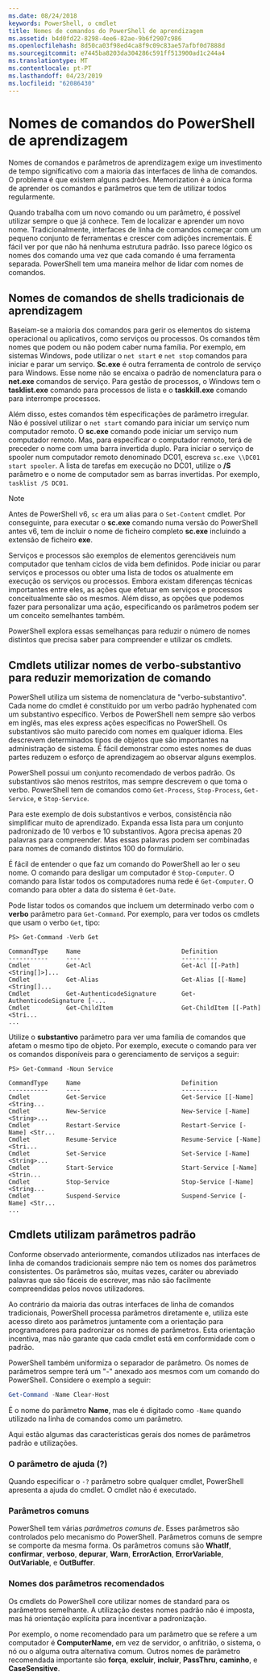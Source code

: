 ```yaml
---
ms.date: 08/24/2018
keywords: PowerShell, o cmdlet
title: Nomes de comandos do PowerShell de aprendizagem
ms.assetid: b4d0fd22-8298-4ee6-82ae-9b6f2907c986
ms.openlocfilehash: 8d50ca03f98ed4ca8f9c09c83ae57afbf0d7888d
ms.sourcegitcommit: e7445ba8203da304286c591ff513900ad1c244a4
ms.translationtype: MT
ms.contentlocale: pt-PT
ms.lasthandoff: 04/23/2019
ms.locfileid: "62086430"
---
```

# <a name="learning-powershell-command-names"></a>Nomes de comandos do PowerShell de aprendizagem

Nomes de comandos e parâmetros de aprendizagem exige um investimento de tempo significativo com a maioria das interfaces de linha de comandos. O problema é que existem alguns padrões. Memorization é a única forma de aprender os comandos e parâmetros que tem de utilizar todos regularmente.

Quando trabalha com um novo comando ou um parâmetro, é possível utilizar sempre o que já conhece. Tem de localizar e aprender um novo nome. Tradicionalmente, interfaces de linha de comandos começar com um pequeno conjunto de ferramentas e crescer com adições incrementais. É fácil ver por que não há nenhuma estrutura padrão.
Isso parece lógico os nomes dos comando uma vez que cada comando é uma ferramenta separada. PowerShell tem uma maneira melhor de lidar com nomes de comandos.

## <a name="learning-command-names-in-traditional-shells"></a>Nomes de comandos de shells tradicionais de aprendizagem

Baseiam-se a maioria dos comandos para gerir os elementos do sistema operacional ou aplicativos, como serviços ou processos. Os comandos têm nomes que podem ou não podem caber numa família. Por exemplo, em sistemas Windows, pode utilizar o `net start` e `net stop` comandos para iniciar e parar um serviço. **Sc.exe** é outra ferramenta de controlo de serviço para Windows. Esse nome não se encaixa o padrão de nomenclatura para o **net.exe** comandos de serviço. Para gestão de processos, o Windows tem o **tasklist.exe** comando para processos de lista e o **taskkill.exe** comando para interrompe processos.

Além disso, estes comandos têm especificações de parâmetro irregular. Não é possível utilizar o `net start` comando para iniciar um serviço num computador remoto. O **sc.exe** comando pode iniciar um serviço num computador remoto. Mas, para especificar o computador remoto, terá de preceder o nome com uma barra invertida duplo. Para iniciar o serviço de spooler num computador remoto denominado DC01, escreva `sc.exe \\DC01 start spooler`.
A lista de tarefas em execução no DC01, utilize o **/S** parâmetro e o nome de computador sem as barras invertidas. Por exemplo, `tasklist /S DC01`.

> [!NOTE]
> Antes de PowerShell v6, `sc` era um alias para o `Set-Content` cmdlet. Por conseguinte, para executar o **sc.exe** comando numa versão do PowerShell antes v6, tem de incluir o nome de ficheiro completo **sc.exe** incluindo a extensão de ficheiro **exe**.

Serviços e processos são exemplos de elementos gerenciáveis num computador que tenham ciclos de vida bem definidos. Pode iniciar ou parar serviços e processos ou obter uma lista de todos os atualmente em execução os serviços ou processos. Embora existam diferenças técnicas importantes entre eles, as ações que efetuar em serviços e processos conceitualmente são os mesmos. Além disso, as opções que podemos fazer para personalizar uma ação, especificando os parâmetros podem ser um conceito semelhantes também.

PowerShell explora essas semelhanças para reduzir o número de nomes distintos que precisa saber para compreender e utilizar os cmdlets.

## <a name="cmdlets-use-verb-noun-names-to-reduce-command-memorization"></a>Cmdlets utilizar nomes de verbo-substantivo para reduzir memorization de comando

PowerShell utiliza um sistema de nomenclatura de "verbo-substantivo". Cada nome do cmdlet é constituído por um verbo padrão hyphenated com um substantivo específico. Verbos de PowerShell nem sempre são verbos em inglês, mas eles express ações específicas no PowerShell. Os substantivos são muito parecido com nomes em qualquer idioma. Eles descrevem determinados tipos de objetos que são importantes na administração de sistema. É fácil demonstrar como estes nomes de duas partes reduzem o esforço de aprendizagem ao observar alguns exemplos.

PowerShell possui um conjunto recomendado de verbos padrão. Os substantivos são menos restritos, mas sempre descrevem o que toma o verbo. PowerShell tem de comandos como `Get-Process`, `Stop-Process`, `Get-Service`, e `Stop-Service`.

Para este exemplo de dois substantivos e verbos, consistência não simplificar muito de aprendizado. Expanda essa lista para um conjunto padronizado de 10 verbos e 10 substantivos. Agora precisa apenas 20 palavras para compreender.
Mas essas palavras podem ser combinadas para nomes de comando distintos 100 do formulário.

É fácil de entender o que faz um comando do PowerShell ao ler o seu nome. O comando para desligar um computador é `Stop-Computer`. O comando para listar todos os computadores numa rede é `Get-Computer`. O comando para obter a data do sistema é `Get-Date`.

Pode listar todos os comandos que incluem um determinado verbo com o **verbo** parâmetro para `Get-Command`. Por exemplo, para ver todos os cmdlets que usam o verbo `Get`, tipo:

```
PS> Get-Command -Verb Get

CommandType     Name                            Definition
-----------     ----                            ----------
Cmdlet          Get-Acl                         Get-Acl [[-Path] <String[]>]...
Cmdlet          Get-Alias                       Get-Alias [[-Name] <String[]...
Cmdlet          Get-AuthenticodeSignature       Get-AuthenticodeSignature [-...
Cmdlet          Get-ChildItem                   Get-ChildItem [[-Path] <Stri...
...
```

Utilize o **substantivo** parâmetro para ver uma família de comandos que afetam o mesmo tipo de objeto. Por exemplo, execute o comando para ver os comandos disponíveis para o gerenciamento de serviços a seguir:

```
PS> Get-Command -Noun Service

CommandType     Name                            Definition
-----------     ----                            ----------
Cmdlet          Get-Service                     Get-Service [[-Name] <String...
Cmdlet          New-Service                     New-Service [-Name] <String>...
Cmdlet          Restart-Service                 Restart-Service [-Name] <Str...
Cmdlet          Resume-Service                  Resume-Service [-Name] <Stri...
Cmdlet          Set-Service                     Set-Service [-Name] <String>...
Cmdlet          Start-Service                   Start-Service [-Name] <Strin...
Cmdlet          Stop-Service                    Stop-Service [-Name] <String...
Cmdlet          Suspend-Service                 Suspend-Service [-Name] <Str...
...
```

## <a name="cmdlets-use-standard-parameters"></a>Cmdlets utilizam parâmetros padrão

Conforme observado anteriormente, comandos utilizados nas interfaces de linha de comandos tradicionais sempre não tem os nomes dos parâmetros consistentes. Os parâmetros são, muitas vezes, caráter ou abreviado palavras que são fáceis de escrever, mas não são facilmente compreendidas pelos novos utilizadores.

Ao contrário da maioria das outras interfaces de linha de comandos tradicionais, PowerShell processa parâmetros diretamente e, utiliza este acesso direto aos parâmetros juntamente com a orientação para programadores para padronizar os nomes de parâmetros. Esta orientação incentiva, mas não garante que cada cmdlet está em conformidade com o padrão.

PowerShell também uniformiza o separador de parâmetro. Os nomes de parâmetros sempre terá um "-" anexado aos mesmos com um comando do PowerShell. Considere o exemplo a seguir:

```powershell
Get-Command -Name Clear-Host
```

É o nome do parâmetro **Name**, mas ele é digitado como `-Name` quando utilizado na linha de comandos como um parâmetro.

Aqui estão algumas das características gerais dos nomes de parâmetros padrão e utilizações.

### <a name="the-help-parameter-"></a>O parâmetro de ajuda (?)

Quando especificar o `-?` parâmetro sobre qualquer cmdlet, PowerShell apresenta a ajuda do cmdlet.
O cmdlet não é executado.

### <a name="common-parameters"></a>Parâmetros comuns

PowerShell tem várias *parâmetros comuns de*. Esses parâmetros são controlados pelo mecanismo do PowerShell. Parâmetros comuns de sempre se comporte da mesma forma. Os parâmetros comuns são **WhatIf**, **confirmar**, **verboso**, **depurar**, **Warn**, **ErrorAction**, **ErrorVariable**, **OutVariable**, e **OutBuffer**.

### <a name="recommended-parameter-names"></a>Nomes dos parâmetros recomendados

Os cmdlets do PowerShell core utilizar nomes de standard para os parâmetros semelhante. A utilização destes nomes padrão não é imposta, mas há orientação explícita para incentivar a padronização.

Por exemplo, o nome recomendado para um parâmetro que se refere a um computador é **ComputerName**, em vez de servidor, o anfitrião, o sistema, o nó ou o alguma outra alternativa comum. Outros nomes de parâmetro recomendada importante são **força**, **excluir**, **incluir**, **PassThru**, **caminho**, e **CaseSensitive**.
